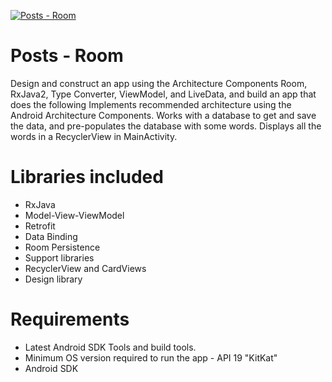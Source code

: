 [![Posts - Room](https://img.shields.io/badge/Mohaned%20Zekry-room-red)](https://github.com/MohanedZekry/RoomOverview)
>

# Posts - Room
Design and construct an app using the Architecture Components Room, RxJava2, Type Converter, ViewModel, and LiveData, and build an app that does the following
Implements recommended architecture using the Android Architecture Components.
Works with a database to get and save the data, and pre-populates the database with some words.
Displays all the words in a RecyclerView in MainActivity.

# Libraries included
<ul>
 	<li>RxJava</li>
	<li>Model-View-ViewModel</li>
	<li>Retrofit</li>	
	<li>Data Binding</li>
 	<li>Room Persistence</li>
	<li>Support libraries</li>
	<li>RecyclerView and CardViews</li>
	<li>Design library</li>
</ul>

# Requirements
<ul>
	<li>Latest Android SDK Tools and build tools.</li>
	<li>Minimum OS version required to run the app - API 19 "KitKat" </l>
	<li>Android SDK</li>
</ul>
